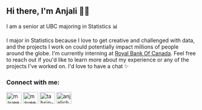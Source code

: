 ## Hi there, I'm Anjali 👋🏽

I am a senior at UBC majoring in Statistics 📊

<!-- To check out a list of projects that I've been working on: [anjali-chauhan.github.io](https://anjali-chauhan.github.io) -->

I major in Statistics because I love to get creative and challenged with data, and the projects I work on could potentially impact millions of people around the globe. I'm currently interning at [Royal Bank Of Canada](https://www.rbc.com/about-rbc.html). Feel free to reach out if you'd like to learn more about my experience or any of the projects I've worked on. I'd love to have a chat ✨

<p align="left">
<h3 align="left">Connect with me:</h3>
<a href="mailto:anjalichauhan@alumni.ubc.ca" target="blank"><img align="center" src="https://cdn.jsdelivr.net/npm/simple-icons@6.7.0/icons/gmail.svg" alt="mayeesha.tahsin" height="30" width="40" /></a>
<a href="https://fb.com/angieeChauhan" target="blank"><img align="center" src="https://cdn.jsdelivr.net/npm/simple-icons@3.0.1/icons/facebook.svg" alt="mayeesha.tahsin" height="30" width="40" /></a>
<a href="https://linkedin.com/in/anjalischauhan" target="blank"><img align="center" src="https://cdn.jsdelivr.net/npm/simple-icons@3.0.1/icons/linkedin.svg" alt="tahsin-mayeesha" height="30" width="40" /></a>
<a href="https://kaggle.com/anjalichauhan" target="blank"><img align="center" src="https://cdn.jsdelivr.net/npm/simple-icons@3.0.1/icons/kaggle.svg" alt="anjalichauhan" height="30" width="40" /></a>
</p>

<!--<p align="left"> <img src="https://komarev.com/ghpvc/?username=anjali-chauhan" alt="anjali-chauhan" /> </p> -->

<!--[![Anjali's GitHub stats](https://github-readme-stats.vercel.app/api?username=anjali-chauhan&hide=stars,prs,issues&show_icons=true&hide_title=true&count_private=true&include_all_commits=true)](https://anjali-chauhan.github.io) -->

<!-- [![Anjali's top languages](https://github-readme-stats.vercel.app/api/top-langs/?username=anjali-chauhan&layout=compact&hide_title=true)](https://github.com/anjali-chauhan) -->
